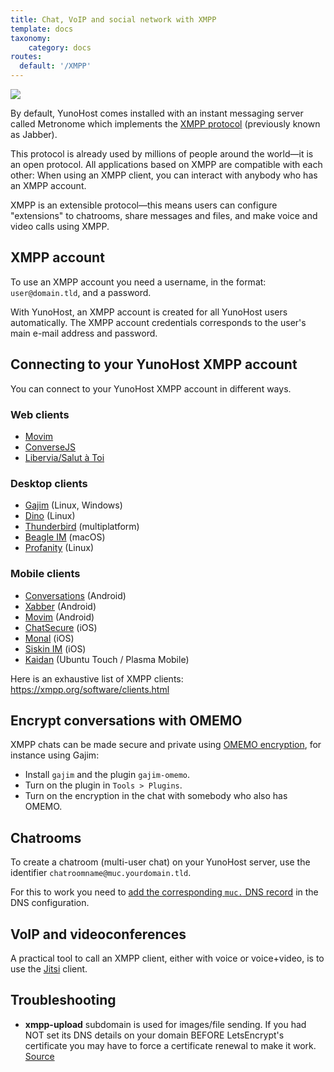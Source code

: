 ```yaml
---
title: Chat, VoIP and social network with XMPP
template: docs
taxonomy:
    category: docs
routes:
  default: '/XMPP'
---
```


![](image://XMPP_logo.png?resize=100)

By default, YunoHost comes installed with an instant messaging server called Metronome which implements the [XMPP protocol](https://en.wikipedia.org/wiki/Extensible_Messaging_and_Presence_Protocol) (previously known as Jabber).

This protocol is already used by millions of people around the world—it is an open protocol.
All applications based on XMPP are compatible with each other: When using an XMPP client, you can interact with anybody who has an XMPP account.

XMPP is an extensible protocol—this means users can configure "extensions" to chatrooms, share messages and files, and make voice and video calls using XMPP.

## XMPP account

To use an XMPP account you need a username, in the format: `user@domain.tld`, and a password.

With YunoHost, an XMPP account is created for all YunoHost users automatically.
The XMPP account credentials corresponds to the user's main e-mail address and password.

## Connecting to your YunoHost XMPP account

You can connect to your YunoHost XMPP account in different ways.

### Web clients

- [Movim](https://movim.eu)
- [ConverseJS](https://conversejs.org/)
- [Libervia/Salut à Toi](https://salut-a-toi.org/)

### Desktop clients

- [Gajim](https://gajim.org/) (Linux, Windows)
- [Dino](https://dino.im) (Linux)
- [Thunderbird](https://www.thunderbird.net/fr/) (multiplatform)
- [Beagle IM](https://beagle.im/) (macOS)
- [Profanity](https://profanity-im.github.io/) (Linux)

### Mobile clients

- [Conversations](https://conversations.im/) (Android)
- [Xabber](https://xabber.com) (Android)
- [Movim](https://movim.eu) (Android)
- [ChatSecure](https://chatsecure.org/) (iOS)
- [Monal](https://monal.im/) (iOS)
- [Siskin IM](https://siskin.im/) (iOS)
- [Kaidan](https://www.kaidan.im/) (Ubuntu Touch / Plasma Mobile)

Here is an exhaustive list of XMPP clients: https://xmpp.org/software/clients.html

## Encrypt conversations with OMEMO

XMPP chats can be made secure and private using [OMEMO encryption](https://xmpp.org/extensions/xep-0384.html), for instance using Gajim:
- Install `gajim` and the plugin `gajim-omemo`.
- Turn on the plugin in `Tools > Plugins`.
- Turn on the encryption in the chat with somebody who also has OMEMO.

## Chatrooms

To create a chatroom (multi-user chat) on your YunoHost server, use the identifier `chatroomname@muc.yourdomain.tld`.

For this to work you need to [add the corresponding `muc.` DNS record](/dns_config) in the DNS configuration.

## VoIP and videoconferences

A practical tool to call an XMPP client, either with voice or voice+video, is to use the [Jitsi](https://jitsi.org/) client.

## Troubleshooting

- **xmpp-upload** subdomain is used for images/file sending. If you had NOT set its DNS details on your domain BEFORE LetsEncrypt's certificate you may have to force a certificate renewal to make it work. [Source](https://forum.yunohost.org/t/ssl-certificate-for-xmpp-upload/11218/4)
